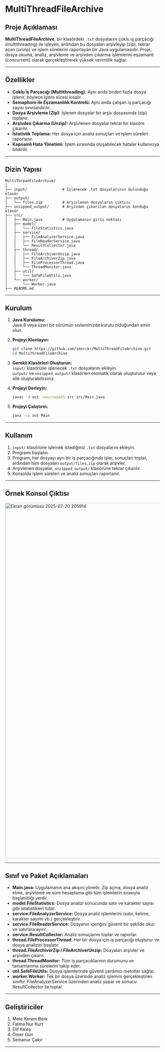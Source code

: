 # MultiThreadFileArchive

## Proje Açıklaması

**MultiThreadFileArchive**, bir klasördeki `.txt` dosyalarını çoklu iş parçacığı (multithreading) ile işleyen, ardından bu dosyaları arşivleyip (zip), tekrar açan (unzip) ve işlem sürelerini raporlayan bir Java uygulamasıdır. Proje, dosya okuma, analiz, arşivleme ve arşivden çıkarma işlemlerini eşzamanlı (concurrent) olarak gerçekleştirerek yüksek verimlilik sağlar.

---

## Özellikler

- **Çoklu İş Parçacığı (Multithreading):** Aynı anda birden fazla dosya işlenir, böylece işlem süresi kısalır.
- **Semaphore ile Eşzamanlılık Kontrolü:** Aynı anda çalışan iş parçacığı sayısı sınırlandırılır.
- **Dosya Arşivleme (Zip):** İşlenen dosyalar bir arşiv dosyasında (zip) toplanır.
- **Arşivden Çıkarma (Unzip):** Arşivlenen dosyalar tekrar bir klasöre çıkarılır.
- **İstatistik Toplama:** Her dosya için analiz sonuçları ve işlem süreleri raporlanır.
- **Kapsamlı Hata Yönetimi:** İşlem sırasında oluşabilecek hatalar kullanıcıya bildirilir.

---

## Dizin Yapısı

```
MultiThreadFileArchive/
│
├── input/                # İşlenecek .txt dosyalarının bulunduğu klasör
├── output/
│   └── files.zip         # Arşivlenen dosyaların çıktısı
├── unzipped_output/      # Arşivden çıkarılan dosyaların konduğu klasör
├── src/
│   ├── Main.java         # Uygulamanın giriş noktası
│   ├── model/
│   │   └── FileStatistics.java
│   ├── service/
│   │   ├── FileAnalyzerService.java
│   │   ├── FileReaderService.java
│   │   └── ResultCollector.java
│   ├── thread/
│   │   ├── FileArchiverUnzip.java
│   │   ├── FileArchiverZip.java
│   │   ├── FileProcessorThread.java
│   │   └── ThreadMonitor.java
│   ├── util/
│   │   └── SafeFileUtils.java
│   └── worker/
│       └── Worker.java
├── README.md
```

---

## Kurulum

1. **Java Kurulumu:**  
   Java 8 veya üzeri bir sürümün sisteminizde kurulu olduğundan emin olun.

2. **Projeyi Klonlayın:**
   ```sh
   git clone https://github.com/smnrckr/MultiThreadFileArchive.git
   cd MultiThreadFileArchive
   ```

3. **Gerekli Klasörleri Oluşturun:**  
   `input/` klasörüne işlenecek `.txt` dosyalarını ekleyin.  
   `output/` ve `unzipped_output/` klasörleri otomatik olarak oluşturulur veya elle oluşturabilirsiniz.

4. **Projeyi Derleyin:**
   ```sh
   javac -d out -sourcepath src src/Main.java
   ```

5. **Projeyi Çalıştırın:**
   ```sh
   java -cp out Main
   ```

---

## Kullanım

1. `input/` klasörüne işlemek istediğiniz `.txt` dosyalarını ekleyin.
2. Programı başlatın.
3. Program, her dosyayı ayrı bir iş parçacığında işler, sonuçları toplar, ardından tüm dosyaları `output/files.zip` olarak arşivler.
4. Arşivlenen dosyalar, `unzipped_output/` klasörüne tekrar çıkarılır.
5. Konsolda işlem süreleri ve analiz sonuçları raporlanır.

---

## Örnek Konsol Çıktısı
<img width="957" height="1156" alt="Ekran görüntüsü 2025-07-20 205914" src="https://github.com/user-attachments/assets/3878aead-9f0a-46c1-bf52-60eb6a2c07b8" />

---

## Sınıf ve Paket Açıklamaları

- **Main.java:** Uygulamanın ana akışını yönetir. Zip açma, dosya analiz etme, arşivleme ve süre hesaplama gibi tüm işlemlerin sırasıyla başlatıldığı yerdir.
- **model.FileStatistics:** Dosya analizi sonucunda satır ve karakter sayısı gibi istatistikleri tutar.
- **service.FileAnalyzerService:** Dosya analiz işlemlerini (satır, kelime, karakter sayımı vb.) gerçekleştirir.
- **service.FileReaderService:** Dosyanın içeriğini güvenli bir şekilde okur ve satırlara ayırır.
- **service.ResultCollector:** Analiz sonuçlarını toplar ve raporlar.
- **thread.FileProcessorThread:** Her bir dosya için iş parçacığı oluşturur ve dosya analizini başlatır.
- **thread.FileArchiverZip / FileArchiverUnzip:** Dosyaları arşivler ve arşivden çıkarır.
- **thread.ThreadMonitor:** Tüm iş parçacıklarının durumunu ve tamamlanma sürelerini takip eder.
- **util.SafeFileUtils:** Dosya işlemlerinde güvenli yardımcı metotlar sağlar.
- **worker.Worker:** Tek bir dosya üzerinde analiz işlemini gerçekleştiren sınıftır. FileAnalyzerService üzerinden analiz yapar ve sonucu ResultCollector ile toplar.


---

## Geliştiriciler

1. Mete Kerem Berk
2. Fatma Nur Kurt
3. Elif Keleş
4. Ömer Gün
5. Semanur Çakır

---
